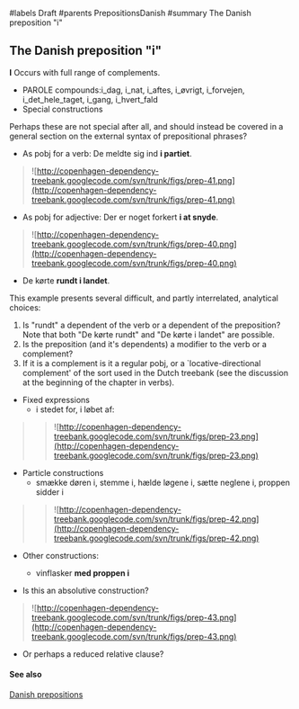﻿#labels Draft
#parents PrepositionsDanish
#summary The Danish preposition "i"


## The Danish preposition "i" ##

**I** Occurs with full range of complements.

  * PAROLE compounds:i\_dag, i\_nat, i\_aftes, i\_øvrigt, i\_forvejen, i\_det\_hele\_taget, i\_gang, i\_hvert\_fald
  * Special constructions

Perhaps these are not special after all, and should instead be covered in a general section on the external syntax of prepositional phrases?

  * As pobj for a verb: De meldte sig ind **i partiet**.
> ![http://copenhagen-dependency-treebank.googlecode.com/svn/trunk/figs/prep-41.png](http://copenhagen-dependency-treebank.googlecode.com/svn/trunk/figs/prep-41.png)
  * As pobj for adjective: Der er noget forkert **i at snyde**.
> ![http://copenhagen-dependency-treebank.googlecode.com/svn/trunk/figs/prep-40.png](http://copenhagen-dependency-treebank.googlecode.com/svn/trunk/figs/prep-40.png)
  * De kørte **rundt i landet**.

This example presents several difficult, and partly interrelated, analytical choices:

  1. Is "rundt" a dependent of the verb or a dependent of the preposition? Note that both "De kørte rundt" and "De kørte i landet" are possible.
  1. Is the preposition (and it's dependents) a modifier to the verb or a complement?
  1. If it is a complement is it a regular pobj, or a `locative-directional complement' of the sort used in the Dutch treebank (see the discussion at the beginning of the chapter in verbs).

  * Fixed expressions
    * i stedet for, i løbet af:
> > ![http://copenhagen-dependency-treebank.googlecode.com/svn/trunk/figs/prep-23.png](http://copenhagen-dependency-treebank.googlecode.com/svn/trunk/figs/prep-23.png)
  * Particle constructions
    * smække døren i, stemme i, hælde løgene i, sætte neglene i, proppen sidder i
> > ![http://copenhagen-dependency-treebank.googlecode.com/svn/trunk/figs/prep-42.png](http://copenhagen-dependency-treebank.googlecode.com/svn/trunk/figs/prep-42.png)
  * Other constructions:
    * vinflasker **med proppen i**

  * Is this an absolutive construction?

> ![http://copenhagen-dependency-treebank.googlecode.com/svn/trunk/figs/prep-43.png](http://copenhagen-dependency-treebank.googlecode.com/svn/trunk/figs/prep-43.png)
  * Or perhaps a reduced relative clause?


#### See also ####


[Danish prepositions](PrepositionsDanish.md)